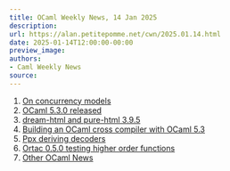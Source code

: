 ```yaml
---
title: OCaml Weekly News, 14 Jan 2025
description:
url: https://alan.petitepomme.net/cwn/2025.01.14.html
date: 2025-01-14T12:00:00-00:00
preview_image:
authors:
- Caml Weekly News
source:
---
```


<ol><li><a href="https://alan.petitepomme.net/cwn/2025.01.14.html#1">On concurrency models</a></li><li><a href="https://alan.petitepomme.net/cwn/2025.01.14.html#2">OCaml 5.3.0 released</a></li><li><a href="https://alan.petitepomme.net/cwn/2025.01.14.html#3">dream-html and pure-html 3.9.5</a></li><li><a href="https://alan.petitepomme.net/cwn/2025.01.14.html#4">Building an OCaml cross compiler with OCaml 5.3</a></li><li><a href="https://alan.petitepomme.net/cwn/2025.01.14.html#5">Ppx deriving decoders</a></li><li><a href="https://alan.petitepomme.net/cwn/2025.01.14.html#6">Ortac 0.5.0 testing higher order functions</a></li><li><a href="https://alan.petitepomme.net/cwn/2025.01.14.html#7">Other OCaml News</a></li></ol>
